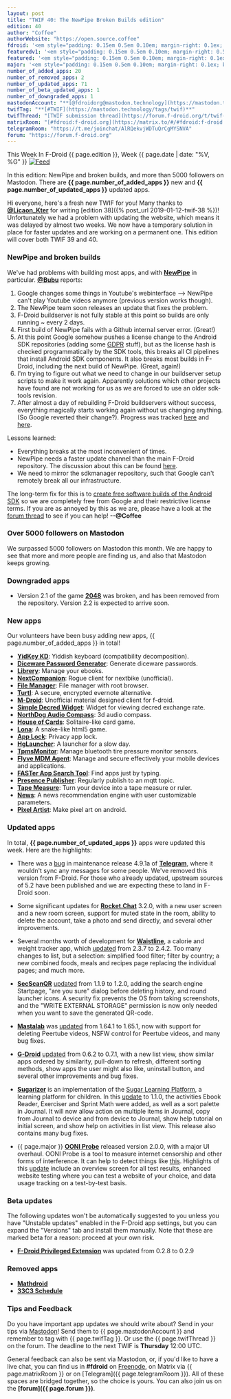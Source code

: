 ```yaml
---
layout: post
title: "TWIF 40: The NewPipe Broken Builds edition"
edition: 40
author: "Coffee"
authorWebsite: "https://open.source.coffee"
fdroid: '<em style="padding: 0.15em 0.5em 0.10em; margin-right: 0.1ex; border-style: solid; border-width: medium; border-radius: 1em; color: #0d47a1; font-style: normal; font-weight: bold;">F-Droid</em>'
featuredv1: '<em style="padding: 0.15em 0.5em 0.10em; margin-right: 0.5ex; box-shadow: 0.1em 0.05em 0.1em rgba(0, 0, 0, 0.3); border-radius: 1em; color: black; background: linear-gradient(orange, yellow);">Featured</em>'
featured: '<em style="padding: 0.15em 0.5em 0.10em; margin-right: 0.1ex; border-style: solid; border-width: medium; border-radius: 1em; color: orange; font-style: normal; font-weight: bold;">Featured</em>'
major: '<em style="padding: 0.15em 0.5em 0.10em; margin-right: 0.1ex; border-style: solid; border-width: medium; border-radius: 1em; color: #8ab000; font-style: normal; font-weight: bold;">Major</em>'
number_of_added_apps: 20
number_of_removed_apps: 2
number_of_updated_apps: 71
number_of_beta_updated_apps: 1
number_of_downgraded_apps: 1
mastodonAccount: "**[@fdroidorg@mastodon.technology](https://mastodon.technology/@fdroidorg)**"
twifTag: "**[#TWIF](https://mastodon.technology/tags/twif)**"
twifThread: "[TWIF submission thread](https://forum.f-droid.org/t/twif-submission-thread)"
matrixRoom: "[#fdroid:f-droid.org](https://matrix.to/#/#fdroid:f-droid.org)"
telegramRoom: "https://t.me/joinchat/AlRQekvjWDTuQrCgMYSNVA"
forum: "https://forum.f-droid.org"
---
```


This Week In F-Droid {{ page.edition }}, Week {{ page.date | date: "%V, %G" }} <a href="{{ site.baseurl }}/feed.xml"><img src="{% asset Feed-icon-16x16.png %}" alt="Feed"></a>

In this edition: NewPipe and broken builds, and more than 5000 followers on Mastodon.
There are **{{ page.number_of_added_apps }}** new and **{{ page.number_of_updated_apps }}** updated apps.

<!--more-->

Hi everyone, here's a fresh new TWIF for you! Many thanks to **[@Licaon\_Kter](https://forum.f-droid.org/u/Licaon_Kter)** for writing [edition 38]({% post_url 2019-01-12-twif-38 %})! Unfortunately we had a problem with updating the website, which means it was delayed by almost two weeks. We now have a temporary solution in place for faster updates and are working on a permanent one. This edition will cover both TWIF 39 and 40.

### NewPipe and broken builds

We've had problems with building most apps, and with **[NewPipe](https://f-droid.org/packages/org.schabi.newpipe/)** in particular. **[@Bubu](https://forum.f-droid.org/u/Bubu)** reports:

1. Google changes some things in Youtube's webinterface --> NewPipe can't play Youtube videos anymore (previous version works though).
2. The NewPipe team soon releases an update that fixes the problem.
3. F-Droid buildserver is not fully stable at this point so builds are only running ~ every 2 days.
4. First build of NewPipe fails with a Github internal server error. (Great!)
5. At this point Google somehow pushes a license change to the Android SDK repositories (adding some [GDPR](https://en.wikipedia.org/wiki/General_Data_Protection_Regulation) stuff), but as the license hash is checked programmatically by the SDK tools, this breaks all CI pipelines that install Android SDK components. It also breaks most builds in F-Droid, including the next build of NewPipe. (Great, again!)
6. I'm trying to figure out what we need to change in our buildserver setup scripts to make it work again. Apparently solutions which other projects have found are not working for us as we are forced to use an older sdk-tools revision.
7. After almost a day of rebuilding F-Droid buildservers without success, everything magically starts working again without us changing anything. (So Google reverted their change?). Progress was tracked [here](https://gitlab.com/fdroid/fdroidserver/issues/620) and [here](https://gitlab.com/fdroid/fdroidserver/merge_requests/610).

Lessons learned:

* Everything breaks at the most inconvenient of times.
* NewPipe needs a faster update channel than the main F-Droid repository. The discussion about this can be found [here](https://github.com/TeamNewPipe/NewPipe/issues/1981).
* We need to mirror the sdkmanager repository, such that Google can't remotely break all our infrastructure.

The long-term fix for this is to [create free software builds of the Android SDK](https://forum.f-droid.org/t/call-for-help-making-free-software-builds-of-the-android-sdk/4685) so we are completely free from Google and their restrictive license terms. If you are as annoyed by this as we are, please have a look at the [forum thread](https://forum.f-droid.org/t/call-for-help-making-free-software-builds-of-the-android-sdk/4685) to see if you can help! **--@Coffee**

### Over 5000 followers on Mastodon

We surpassed 5000 followers on Mastodon this month. We are happy to see that more and more people are finding us, and also that Mastodon keeps growing.

### Downgraded apps

* Version 2.1 of the game **[2048](https://f-droid.org/packages/com.uberspot.a2048/)** was broken, and has been removed from the repository. Version 2.2 is expected to arrive soon.

### New apps

Our volunteers have been busy adding new apps, {{ page.number_of_added_apps }} in total!

* **[YidKey KD](https://f-droid.org/packages/click.dummer.yidkey/)**: Yiddish keyboard (compatibility decomposition).
* **[Diceware Password Generator](https://f-droid.org/packages/com.aptasystems.dicewarepasswordgenerator/)**: Generate diceware passwords.
* **[Librery](https://f-droid.org/packages/com.example.harisont.librery/)**: Manage your ebooks.
* **[NextCompanion](https://f-droid.org/packages/com.example.hochi.nextcompanion/)**: Rogue client for nextbike (unofficial).
* **[File Manager](https://f-droid.org/packages/com.github.axet.filemanager/)**: File manager with root browser.
* **[Turtl](https://f-droid.org/packages/com.lyonbros.turtl/)**: A secure, encrypted evernote alternative.
* **[M-Droid](https://f-droid.org/packages/com.mdroid/)**: Unofficial material designed client for f-droid.
* **[Simple Decred Widget](https://f-droid.org/packages/com.simpledecredwidget/)**: Widget for viewing decred exchange rate.
* **[NorthDog Audio Compass](https://f-droid.org/packages/cz.harvie.northdog/)**: 3d audio compass.
* **[House of Cards](https://f-droid.org/packages/eu.veldsoft.house.of.cards/)**: Solitaire-like card game.
* **[Lona](https://f-droid.org/packages/io.github.lufte.lona/)**: A snake-like html5 game.
* **[App Lock](https://f-droid.org/packages/io.github.subhamtyagi.privacyapplock/)**: Privacy app lock.
* **[HgLauncher](https://f-droid.org/packages/mono.hg/)**: A launcher for a slow day.
* **[TpmsMonitor](https://f-droid.org/packages/nodomain.freeyourgadget.tpmsmonitor/)**: Manage bluetooth tire pressure monitor sensors.
* **[Flyve MDM Agent](https://f-droid.org/packages/org.flyve.mdm.agent.mqtt/)**: Manage and secure effectively your mobile devices and applications.
* **[FASTer App Search Tool](https://f-droid.org/packages/org.ligi.faster/)**: Find apps just by typing.
* **[Presence Publisher](https://f-droid.org/packages/org.ostrya.presencepublisher/)**: Regularly publish to an mqtt topic.
* **[Tape Measure](https://f-droid.org/packages/org.secuso.privacyfriendlytapemeasure/)**: Turn your device into a tape measure or ruler.
* **[News](https://f-droid.org/packages/press.condense.www/)**: A news recommendation engine with user customizable parameters.
* **[Pixel Artist](https://f-droid.org/packages/rodrigodavy.com.github.pixelartist/)**: Make pixel art on android.

### Updated apps

In total, **{{ page.number_of_updated_apps }}** apps were updated this week. Here are the highlights:

* There was a [bug](https://github.com/Telegram-FOSS-Team/Telegram-FOSS/issues/288) in maintenance release 4.9.1a of **[Telegram](https://f-droid.org/packages/org.telegram.messenger/)**, where it wouldn't sync any messages for some people. We've removed this version from F-Droid. For those who already updated, upstream sources of 5.2 have been published and we are expecting these to land in F-Droid soon.

* Some significant updates for **[Rocket.Chat](https://f-droid.org/packages/chat.rocket.android/)** 3.2.0, with a new user screen and a new room screen, support for muted state in the room, ability to delete the account, take a photo and send directly, and several other improvements.

* Several months worth of development for **[Waistline](https://f-droid.org/packages/com.waist.line/)**, a calorie and weight tracker app, which [updated](https://github.com/davidhealey/waistline/releases) from 2.3.7 to 2.4.2. Too many changes to list, but a selection: simplified food filter; filter by country; a new combined foods, meals and recipes page replacing the individual pages; and much more.

* **[SecScanQR](https://f-droid.org/packages/de.t_dankworth.secscanqr/)** [updated](https://github.com/Fr4gorSoftware/SecScanQR/releases) from 1.1.9 to 1.2.0, adding the search engine Startpage, "are you sure" dialog before deleting history, and round launcher icons. A security fix prevents the OS from taking screenshots, and the "WRITE EXTERNAL STORAGE" permission is now only needed when you want to save the generated QR-code.

* **[Mastalab](https://f-droid.org/packages/fr.gouv.etalab.mastodon/)** was [updated](https://gitlab.com/tom79/mastalab/tags) from 1.64.1 to 1.65.1, now with support for deleting Peertube videos, NSFW control for Peertube videos, and many bug fixes.

* **[G-Droid](https://f-droid.org/packages/org.gdroid.gdroid/)** [updated](https://gitlab.com/gdroid/gdroidclient/tags) from 0.6.2 to 0.7.1, with a new list view, show similar apps ordered by similarity, pull-down to refresh, different sorting methods, show apps the user might also like, uninstall button, and several other improvements and bug fixes.

* **[Sugarizer](https://f-droid.org/packages/org.olpc_france.sugarizer/)** is an implementation of the [Sugar Learning Platform](https://sugarlabs.org), a learning platform for children. In this [update](https://github.com/llaske/sugarizer/blob/HEAD/CHANGELOG.md) to 1.1.0, the activities Ebook Reader, Exerciser and Sprint Math were added, as well as a sort palette in Journal. It will now allow action on multiple items in Journal, copy from Journal to device and from device to Journal, show help tutorial on initial screen, and show help on activities in list view. This release also contains many bug fixes.

* {{ page.major }} **[OONI Probe](https://f-droid.org/packages/org.openobservatory.ooniprobe/)** released version 2.0.0, with a major UI overhaul. OONI Probe is a tool to measure internet censorship and other forms of interference. It can help to detect things like [this](https://ooni.torproject.org/post/zimbabwe-protests-social-media-blocking-2019/). Highlights of this [update](https://github.com/ooni/probe-android/releases) include an overview screen for all test results, enhanced website testing where you can test a website of your choice, and data usage tracking on a test-by-test basis.

### Beta updates

The following updates won't be automatically suggested to you unless you have "Unstable updates" enabled in the F-Droid app settings, but you can expand the "Versions" tab and install them manually. Note that these are marked beta for a reason: proceed at your own risk.

* **[F-Droid Privileged Extension](https://f-droid.org/packages/org.fdroid.fdroid.privileged/)** was updated from 0.2.8 to 0.2.9

### Removed apps

* **[Mathdroid](https://f-droid.org/wiki/page/org.jessies.mathdroid)**
* **[33C3 Schedule](https://f-droid.org/wiki/page/org.ligi.fahrplan)**

### Tips and Feedback

Do you have important app updates we should write about? Send in your tips via [Mastodon](https://joinmastodon.org)! Send them to {{ page.mastodonAccount }} and remember to tag with {{ page.twifTag }}. Or use the {{ page.twifThread }} on the forum. The deadline to the next TWIF is **Thursday** 12:00 UTC.

General feedback can also be sent via Mastodon, or, if you'd like to have a live chat, you can find us in **#fdroid** on [Freenode](https://freenode.net), on Matrix via {{ page.matrixRoom }} or on [Telegram]({{ page.telegramRoom }}). All of these spaces are bridged together, so the choice is yours. You can also join us on the **[forum]({{ page.forum }})**.
